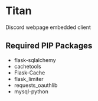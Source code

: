 # Titan
Discord webpage embedded client

## Required PIP Packages
- flask-sqlalchemy
- cachetools
- Flask-Cache
- flask_limiter
- requests_oauthlib
- mysql-python